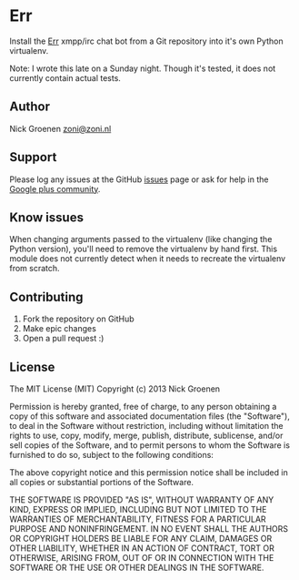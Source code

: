 Err
===

Install the [Err](http://gbin.github.com/err/) xmpp/irc chat bot from a Git
repository into it's own Python virtualenv.

Note: I wrote this late on a Sunday night. Though it's tested, it does not 
currently contain actual tests.

Author
------

Nick Groenen <zoni@zoni.nl>

Support
-------

Please log any issues at the GitHub [issues](https://github.com/zoni/puppeterr)
page or ask for help in the
[Google plus community](https://plus.google.com/communities/117050256560830486288).

Know issues
-----------

When changing arguments passed to the virtualenv (like changing the Python version),
you'll need to remove the virtualenv by hand first. This module does not currently
detect when it needs to recreate the virtualenv from scratch.

Contributing
------------

1. Fork the repository on GitHub
2. Make epic changes
3. Open a pull request :) 

License
-------

The MIT License (MIT)
Copyright (c) 2013 Nick Groenen

Permission is hereby granted, free of charge, to any person obtaining a 
copy of this software and associated documentation files (the "Software"),
to deal in the Software without restriction, including without limitation
the rights to use, copy, modify, merge, publish, distribute, sublicense, 
and/or sell copies of the Software, and to permit persons to whom the 
Software is furnished to do so, subject to the following conditions:

The above copyright notice and this permission notice shall be included in
all copies or substantial portions of the Software.

THE SOFTWARE IS PROVIDED "AS IS", WITHOUT WARRANTY OF ANY KIND, EXPRESS OR
IMPLIED, INCLUDING BUT NOT LIMITED TO THE WARRANTIES OF MERCHANTABILITY, 
FITNESS FOR A PARTICULAR PURPOSE AND NONINFRINGEMENT. IN NO EVENT SHALL 
THE AUTHORS OR COPYRIGHT HOLDERS BE LIABLE FOR ANY CLAIM, DAMAGES OR OTHER
LIABILITY, WHETHER IN AN ACTION OF CONTRACT, TORT OR OTHERWISE, ARISING 
FROM, OUT OF OR IN CONNECTION WITH THE SOFTWARE OR THE USE OR OTHER 
DEALINGS IN THE SOFTWARE.

